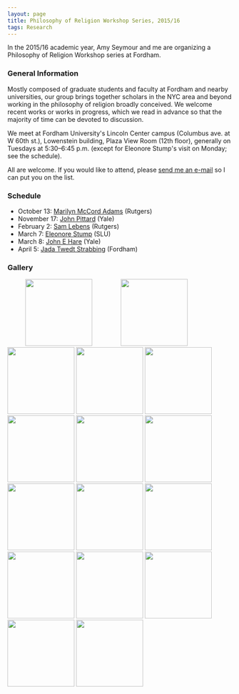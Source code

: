 ```yaml
---
layout: page
title: Philosophy of Religion Workshop Series, 2015/16
tags: Research
---
```


In the 2015/16 academic year, Amy Seymour and me are organizing a Philosophy of Religion Workshop series at Fordham.

### General Information

Mostly composed of graduate students and faculty at Fordham and nearby universities, our group brings together scholars in the NYC area and beyond working in the philosophy of religion broadly conceived. We welcome recent works or works in progress, which we read in advance so that the majority of time can be devoted to discussion.

We meet at Fordham University's Lincoln Center campus (Columbus ave. at W 60th st.), Lowenstein building, Plaza View Room (12th floor), generally on Tuesdays at 5:30–6:45 p.m. (except for Eleonore Stump's visit on Monday; see the schedule).

All are welcome. If you would like to attend, please [send me an e-mail](mailto:ztoth@fordham.edu) so I can put you on the list.


### Schedule

<div class="color-box">

<ul>
<li> October 13: <a href="http://www.philosophy.rutgers.edu/recurring-visitng-faculty/754-adams-marilyn-mccord" target="_blank">Marilyn McCord Adams</a> (Rutgers)</li>
<li> November 17: <a href="http://divinity.yale.edu/pittard" target="_blank">John Pittard</a> (Yale) </li>
<li> February 2: <a href="http://rcpr.rutgers.edu/postdoctoral-fellows/2-uncategorised/28-sam-lebens" target="_blank">Sam Lebens</a> (Rutgers) </li>
<li> March 7: <a href="http://www.slu.edu/colleges/AS/philos/site/people/faculty/Stump/" target="_blank">Eleonore Stump</a> (SLU) </li>
<li> March 8: <a href="http://divinity.yale.edu/hare" target="_blank">John E Hare</a> (Yale) </li>
<li> April 5: <a href="http://faculty.fordham.edu/jstrabbing/site.html/Welcome.html" target="_blank">Jada Twedt Strabbing</a> (Fordham) </li>
</ul>
</div>

### Gallery

<script>
    lightbox.option({
      'resizeDuration': 100
    })
</script>


<div>

<p class = "small">
<a class="img" href="{{ site.baseurl }}/public/img/rel/marilyn.jpg" data-lightbox="religion" data-title="Marilyn McCord Adams"><img src="{{ site.baseurl }}/public/img/rel/marilyn_t.jpg" width="150" height="150" class="thumbnail" hspace="40" /></a>
<a href="/public/img/rel/sam.jpg" data-lightbox="religion" data-title="Sam Lebens"><img src="{{ site.baseurl }}/public/img/rel/sam_t.jpg" width="150" height="150" class="thumbnail" hspace="20" ></a>
<a href="/public/img/rel/pittard.jpg" data-lightbox="religion" data-title="John Pittard"><img class="example-image" img src="{{ site.baseurl }}/public/img/rel/pittard_t.jpg" width="150" height="150" class="thumbnail"></a>
<a href="/public/img/rel/eleonore.jpg" data-lightbox="religion" data-title="Eleonore Stump"><img src="{{ site.baseurl }}/public/img/rel/eleonore_t.jpg" width="150" height="150" class="thumbnail"/></a>
<a href="/public/img/rel/hare.jpg" data-lightbox="religion" data-title="John E. Hare"><img src="{{ site.baseurl }}/public/img/rel/hare_t.jpg" width="150" height="150" class="thumbnail"/></a>
<a href="/public/img/rel/jada.jpg" data-lightbox="religion" data-title="Jada Twedt Strabbing"><img src="{{ site.baseurl }}/public/img/rel/jada_t.jpg" width="150" height="150" class="thumbnail"/></a>
<a href="/public/img/rel/group1.jpg" data-lightbox="religion"><img src="{{ site.baseurl }}/public/img/rel/group1_t.jpg" width="150" height="150" class="thumbnail"/></a>
<a href="/public/img/rel/dean.jpg" data-lightbox="religion"><img src="{{ site.baseurl }}/public/img/rel/dean_t.jpg" width="150" height="150" class="thumbnail"/></a>
<a href="/public/img/rel/gp.jpg" data-lightbox="religion"><img src="{{ site.baseurl }}/public/img/rel/gp_t.jpg" width="150" height="150" class="thumbnail"/></a>
<a href="/public/img/rel/amy.jpg" data-lightbox="religion"><img src="{{ site.baseurl }}/public/img/rel/amy_t.jpg" width="150" height="150"/></a>
<a href="/public/img/rel/group2.jpg" data-lightbox="religion"><img src="{{ site.baseurl }}/public/img/rel/group2_t.jpg" width="150" height="150"/></a>
<a href="/public/img/rel/group3.jpg" data-lightbox="religion"><img src="{{ site.baseurl }}/public/img/rel/group3_t.jpg" width="150" height="150"/></a>
<a href="/public/img/rel/group4.jpg" data-lightbox="religion"><img src="{{ site.baseurl }}/public/img/rel/group4_t.jpg" width="150" height="150"/></a>
<a href="/public/img/rel/group5.jpg" data-lightbox="religion"><img src="{{ site.baseurl }}/public/img/rel/group5_t.jpg" width="150" height="150"/></a>
<a href="/public/img/rel/group6.jpg" data-lightbox="religion"><img src="{{ site.baseurl }}/public/img/rel/group6_t.jpg" width="150" height="150"/></a>
<a href="/public/img/rel/group7.jpg" data-lightbox="religion"><img src="{{ site.baseurl }}/public/img/rel/group7_t.jpg" width="150" height="150"/></a>
</p>
</div>
